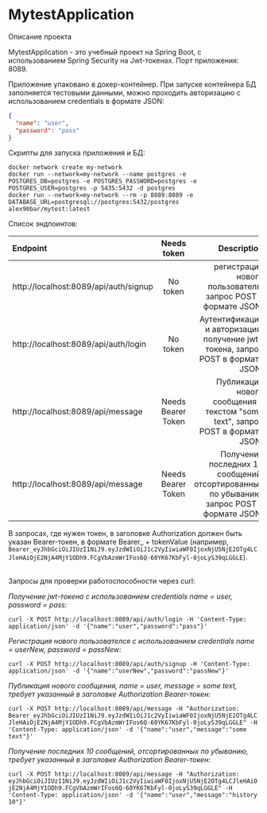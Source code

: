 # MytestApplication
Описание проекта

MytestApplication - это учебный проект на Spring Boot, с использованием Spring Security на Jwt-токенах.
Порт приложения: 8089.

Приложение упаковано в докер-контейнер. 
При запуске контейнера БД заполняется тестовыми данными, можно проходить авторизацию с использованием credentials в формате JSON:

```json
{ 
  "name": "user",
  "password": "pass"
}
```

Скрипты для запуска приложения и БД:
```
docker network create my-network
docker run --network=my-network --name postgres -e POSTGRES_DB=postgres -e POSTGRES_PASSWORD=postgres -e POSTGRES_USER=postgres -p 5435:5432 -d postgres
docker run --network=my-network --rm -p 8089:8089 -e DATABASE_URL=postgresql://postgres:5432/postgres alex90bar/mytest:latest

```



Список эндпоинтов:

| Endpoint       | Needs token | Description   |  JSON Body    |
| :---          |    :----:   |          ---:   | ---: |
| http://localhost:8089/api/auth/signup  | No token      |  регистрация нового пользователя, запрос POST в формате JSON:  |  ```{"name": "username", "password": "password"} ```    |
| http://localhost:8089/api/auth/login  | No token       | Аутентификация и авторизация, получение jwt-токена, запрос POST в формате JSON: | ```{"name": "user", "password": "pass"} ```      |
| http://localhost:8089/api/message | Needs Bearer Token |Публикация нового сообщения с текстом "some text", запрос POST в формате JSON: | ```{"name": "user", "message": "some text"} ``` |
| http://localhost:8089/api/message  | Needs Bearer Token  | Получение последних 10 сообщений, отсортированных по убыванию, запрос POST в формате JSON:  |```{ "name": "user", "message": "history 10" }``` |

В запросах, где нужен токен, в заголовке Authorization должен быть указан Bearer-токен, в формате Bearer_ + tokenValue (например, `Bearer_eyJhbGciOiJIUzI1NiJ9.eyJzdWIiOiJ1c2VyIiwiaWF0IjoxNjU5NjE2OTg4LCJleHAiOjE2NjA4MjY1ODh9.FCgVbAzmWrIFos6Q-60YK67KbFyl-0joLyS39qLGGLE`).
<br><br>

Запросы для проверки работоспособности через curl:

*Получение jwt-токена с использованием credentials name = user, password = pass:*

`curl -X POST http://localhost:8089/api/auth/login -H 'Content-Type: application/json' -d '{"name":"user","password":"pass"}'`

*Регистрация нового пользователся с использованием credentials name = userNew, password = passNew:*

`curl -X POST http://localhost:8089/api/auth/signup -H 'Content-Type: application/json' -d '{"name":"userNew","password":"passNew"}'`

*Публикация нового сообщения, name = user, message = some text, требует указанный в заголовке Authorization Bearer-токен:*

`curl -X POST http://localhost:8089/api/message -H "Authorization: Bearer_eyJhbGciOiJIUzI1NiJ9.eyJzdWIiOiJ1c2VyIiwiaWF0IjoxNjU5NjE2OTg4LCJleHAiOjE2NjA4MjY1ODh9.FCgVbAzmWrIFos6Q-60YK67KbFyl-0joLyS39qLGGLE" -H 'Content-Type: application/json' -d '{"name":"user","message":"some text"}'`

*Получение последних 10 сообщений, отсортированных по убыванию, требует указанный в заголовке Authorization Bearer-токен:*

`curl -X POST http://localhost:8089/api/message -H "Authorization: eyJhbGciOiJIUzI1NiJ9.eyJzdWIiOiJ1c2VyIiwiaWF0IjoxNjU5NjE2OTg4LCJleHAiOjE2NjA4MjY1ODh9.FCgVbAzmWrIFos6Q-60YK67KbFyl-0joLyS39qLGGLE" -H 'Content-Type: application/json' -d '{"name":"user","message":"history 10"}'`
